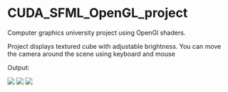 # CUDA_SFML_OpenGL_project

Computer graphics university project using OpenGl shaders.

Project displays textured cube with adjustable brightness. You can move the camera around the scene using keyboard and mouse


Output:



<img src="output1">


<img src="output2">


<img src="output3">

